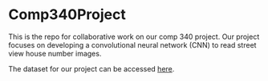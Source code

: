 # Comp340Project
This is the repo for collaborative work on our comp 340 project. Our project focuses on developing a convolutional neural network (CNN) to read street view house number images. 

The dataset for our project can be accessed [here](http://ufldl.stanford.edu/housenumbers/). 
